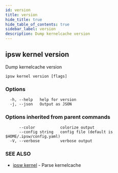 ```yaml
---
id: version
title: version
hide_title: true
hide_table_of_contents: true
sidebar_label: version
description: Dump kernelcache version
---
```

## ipsw kernel version

Dump kernelcache version

```
ipsw kernel version [flags]
```

### Options

```
  -h, --help   help for version
  -j, --json   Output as JSON
```

### Options inherited from parent commands

```
      --color           colorize output
      --config string   config file (default is $HOME/.ipsw/config.yaml)
  -V, --verbose         verbose output
```

### SEE ALSO

* [ipsw kernel](/docs/cli/ipsw/kernel)	 - Parse kernelcache

